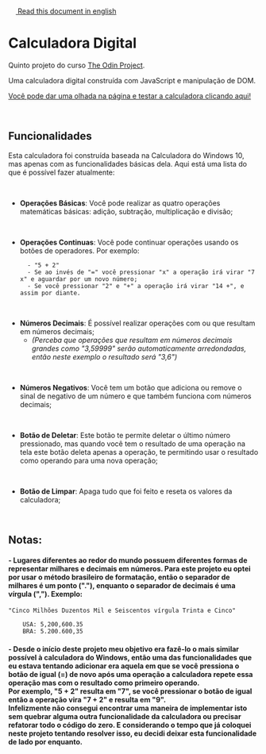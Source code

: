 <img height="15px" src="https://em-content.zobj.net/thumbs/120/twitter/322/flag-united-states_1f1fa-1f1f8.png">[ Read this document in english](README.md)

# <b>Calculadora Digital</b>

Quinto projeto do curso <a href="https://www.theodinproject.com/about">The Odin Project</a>.

Uma calculadora digital construída com JavaScript e manipulação de DOM.

<a href="https://araujodanield.github.io/odin-calculator/" target="_blank">Você pode dar uma olhada na página e testar a calculadora clicando aqui!</a>

</br>

## <b>Funcionalidades</b>

Esta calculadora foi construída baseada na Calculadora do Windows 10, mas apenas com as funcionalidades básicas dela. Aqui está uma lista do que é possível fazer atualmente:

</br>

- <b>Operações Básicas</b>: Você pode realizar as quatro operações matemáticas básicas: adição, subtração, multiplicação e divisão;

</br>

- <b>Operações Continuas</b>: Você pode continuar operações usando os botões de operadores. Por exemplo:

        - "5 + 2"
        - Se ao invés de "=" você pressionar "x" a operação irá virar "7 x" e aguardar por um novo número;
        - Se você pressionar "2" e "+" a operação irá virar "14 +", e assim por diante.


</br>

- <b>Números Decimais</b>: É possível realizar operações com ou que resultam em números decimais;
    * <i>(Perceba que operações que resultam em números decimais grandes como "3,59999" serão automaticamente arredondadas, então neste exemplo o resultado será "3,6")</i>

</br>

- <b>Números Negativos</b>: Você tem um botão que adiciona ou remove o sinal de negativo de um número e que também funciona com números decimais;

</br>

- <b>Botão de Deletar</b>: Este botão te permite deletar o último número pressionado, mas quando você tem o resultado de uma operação na tela este botão deleta apenas a operação, te permitindo usar o resultado como operando para uma nova operação;

</br>

- <b>Botão de Limpar</b>: Apaga tudo que foi feito e reseta os valores da calculadora;

</br>

## <b>Notas:</b>

#### - Lugares diferentes ao redor do mundo possuem diferentes formas de representar milhares e decimais em números. Para este projeto eu optei por usar o método brasileiro de formatação, então o separador de milhares é um ponto ("."), enquanto o separador de decimais é uma vírgula (","). Exemplo:
    "Cinco Milhões Duzentos Mil e Seiscentos vírgula Trinta e Cinco"

        USA: 5,200,600.35
        BRA: 5.200.600,35

#### - Desde o início deste projeto meu objetivo era fazê-lo o mais similar possível à calculadora do Windows, então uma das funcionalidades que eu estava tentando adicionar era aquela em que se você pressiona o botão de igual (=) de novo após uma operação a calculadora repete essa operação mas com o resultado como primeiro operando. </br> Por exemplo, "5 + 2" resulta em "7", se você pressionar o botão de igual então a operação vira "7 + 2" e resulta em "9". </br> Infelizmente não consegui encontrar uma maneira de implementar isto sem quebrar alguma outra funcionalidade da calculadora ou precisar refatorar todo o código do zero. E considerando o tempo que já coloquei neste projeto tentando resolver isso, eu decidi deixar esta funcionalidade de lado por enquanto.
